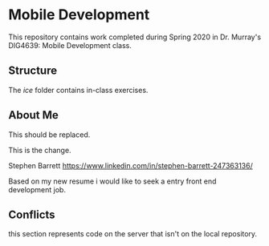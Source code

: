 # Mobile Development
This repository contains work completed during Spring 2020 in Dr. Murray's DIG4639: Mobile Development class.

## Structure
The *ice* folder contains in-class exercises. 

## About Me
This should be replaced.

This is the change.

Stephen Barrett
https://www.linkedin.com/in/stephen-barrett-247363136/

Based on my new resume i would like to seek a entry front end development job. 

## Conflicts 

this section represents code on the server that isn't on the local repository. 
